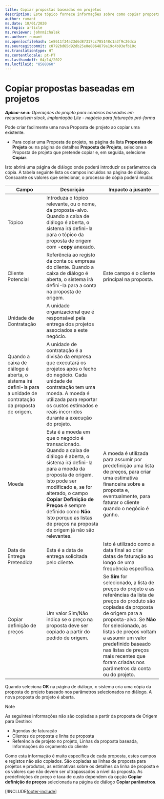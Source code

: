 ```yaml
---
title: Copiar propostas baseadas em projetos
description: Este tópico fornece informações sobre como copiar propostas baseadas em projetos no Project Operations.
author: rumant
ms.date: 10/01/2020
ms.topic: article
ms.reviewer: johnmichalak
ms.author: rumant
ms.openlocfilehash: 1e8611f34a23d6d87317cc785148c1a3f9c26dca
ms.sourcegitcommit: c0792bd65d92db25e0e8864879a19c4b93efb10c
ms.translationtype: HT
ms.contentlocale: pt-PT
ms.lasthandoff: 04/14/2022
ms.locfileid: "8588060"
---
```

# <a name="copy-project-based-quotes"></a>Copiar propostas baseadas em projetos

_**Aplica-se a:** Operações do projeto para cenários baseados em recursos/sem stock, implantação Lite - negócio para faturação pró-forma_

Pode criar facilmente uma nova Proposta de projeto ao copiar uma existente. 

- Para copiar uma Proposta de projeto, na página da lista **Propostas de Projeto** ou na página de detalhes **Proposta de Projeto**, selecione a Proposta de projeto que pretende copiar e, em seguida, selecione **Copiar**.

Isto abrirá uma página de diálogo onde poderá introduzir os parâmetros da cópia. A tabela seguinte lista os campos incluídos na página de diálogo. Consoante os valores que selecionar, o processo de cópia poderá mudar.

| **Campo** | **Descrição** | **Impacto a jusante** |
| --- | --- | --- |
| Tópico | Introduza o tópico relevante, ou o nome, da proposta-alvo. Quando a caixa de diálogo é aberta, o sistema irá defini-la para o tópico da proposta de origem com **-copy** anexado. | |
| Cliente Potencial | Referência ao registo da conta ou empresa do cliente. Quando a caixa de diálogo é aberta, o sistema irá defini-la para a conta na proposta de origem. | Este campo é o cliente principal na proposta. |
| Unidade de Contratação | A unidade organizacional que é responsável pela entrega dos projetos associados a este negócio.
Quando a caixa de diálogo é aberta, o sistema irá defini-la para a unidade de contratação da proposta de origem. | A unidade de contratação é a divisão da empresa que executará os projetos após o fecho do negócio. Cada unidade de contratação tem uma moeda. A moeda é utilizada para reportar os custos estimados e reais incorridos durante a execução do projeto. |
| Moeda | Esta é a moeda em que o negócio é transacionado. Quando a caixa de diálogo é aberta, o sistema irá defini-la para a moeda da proposta de origem. Isto pode ser modificado e, se for alterado, o campo **Copiar Definição de Preços** é sempre definido como **Não**. Isto porque as listas de preços na proposta de origem já não são relevantes. | A moeda é utilizada para assumir por predefinição uma lista de preços, para criar uma estimativa financeira sobre a proposta e, eventualmente, para faturar o cliente quando o negócio é ganho. |
| Data de Entrega Pretendida | Esta é a data de entrega solicitada pelo cliente. | Isto é utilizado como a data final ao criar datas de faturação ao longo de uma frequência específica. |
| Copiar definição de preços | Um valor Sim/Não indica se o preço na proposta deve ser copiado a partir do pedido de origem. | Se **Sim** for selecionado, a lista de preços do projeto e as referências da lista de preços do produto são copiadas da proposta de origem para a proposta-alvo. Se **Não** for selecionado, as listas de preços voltam a assumir um valor predefinido baseado nas listas de preços mais recentes que foram criadas nos parâmetros da conta ou do projeto. |

Quando seleciona **OK** na página de diálogo, o sistema cria uma cópia da proposta do projeto baseado nos parâmetros selecionados no diálogo. A nova proposta do projeto é aberta. 

> [!NOTE]
> As seguintes informações não são copiadas a partir da proposta de Origem para Destino:
>
> - Agendas de faturação
> - Clientes de proposta e linha de proposta
> - Referência de projeto no projeto, Linhas da proposta baseada, Informações do orçamento do cliente
>
>Como esta informação é muito específica de cada proposta, estes campos e registos não são copiados. São copiadas as linhas de proposta para projetos e produtos, as estimativas sobre os detalhes da linha de proposta e os valores que não devem ser ultrapassados a nível da proposta. As predefinições de preço e taxa de custo dependem da opção **Copiar definição de preços** selecionada na página de diálogo **Copiar parâmetros**.


[!INCLUDE[footer-include](../includes/footer-banner.md)]